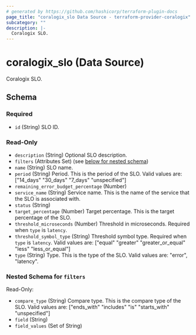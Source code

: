 ```yaml
---
# generated by https://github.com/hashicorp/terraform-plugin-docs
page_title: "coralogix_slo Data Source - terraform-provider-coralogix"
subcategory: ""
description: |-
  Coralogix SLO.
---
```


# coralogix_slo (Data Source)

Coralogix SLO.



<!-- schema generated by tfplugindocs -->
## Schema

### Required

- `id` (String) SLO ID.

### Read-Only

- `description` (String) Optional SLO description.
- `filters` (Attributes Set) (see [below for nested schema](#nestedatt--filters))
- `name` (String) SLO name.
- `period` (String) Period. This is the period of the SLO. Valid values are: ["14_days" "30_days" "7_days" "unspecified"]
- `remaining_error_budget_percentage` (Number)
- `service_name` (String) Service name. This is the name of the service that the SLO is associated with.
- `status` (String)
- `target_percentage` (Number) Target percentage. This is the target percentage of the SLO.
- `threshold_microseconds` (Number) Threshold in microseconds. Required when `type` is `latency`.
- `threshold_symbol_type` (String) Threshold symbol type. Required when `type` is `latency`. Valid values are: ["equal" "greater" "greater_or_equal" "less" "less_or_equal"]
- `type` (String) Type. This is the type of the SLO. Valid values are: "error", "latency".

<a id="nestedatt--filters"></a>
### Nested Schema for `filters`

Read-Only:

- `compare_type` (String) Compare type. This is the compare type of the SLO. Valid values are: ["ends_with" "includes" "is" "starts_with" "unspecified"]
- `field` (String)
- `field_values` (Set of String)
